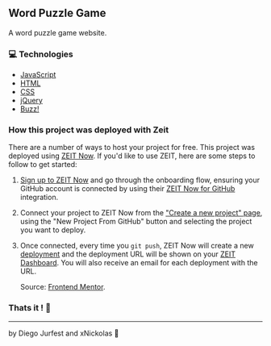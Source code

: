 ## Word Puzzle Game

A word puzzle game website.

### :computer: Technologies

- [JavaScript](https://www.javascript.com)
- [HTML](https://www.w3.org)
- [CSS](https://www.w3.org/Style/CSS/Overview.en.html)
- [jQuery](https://jquery.com)
- [Buzz!](https://buzz.jaysalvat.com)

### How this project was deployed with Zeit

There are a number of ways to host your project for free. This project was deployed using [ZEIT Now](http://bit.ly/fem-zeit). If you'd like to use ZEIT, here are some steps to follow to get started:


1. [Sign up to ZEIT Now](http://bit.ly/fem-zeit-signup) and go through the onboarding flow, ensuring your GitHub account is connected by using their [ZEIT Now for GitHub](https://zeit.co/docs/v2/git-integrations/zeit-now-for-github) integration.
2. Connect your project to ZEIT Now from the ["Create a new project" page](https://zeit.co/new), using the "New Project From GitHub" button and selecting the project you want to deploy.
3. Once connected, every time you `git push`, ZEIT Now will create a new [deployment](https://zeit.co/docs/v2/platform/deployments) and the deployment URL will be shown on your [ZEIT Dashboard](https://zeit.co/dashboard). You will also receive an email for each deployment with the URL.

   Source: [Frontend Mentor](https://www.frontendmentor.io).
<!-- ### :arrow_forward: How to run

Inside the terminal:
<p>$ git clone https://github.com/Jurfest/gym-website-launchbase.git</p>
<p>$ cd gym-website-launchbase</p>
<p>$ yarn init -y</p>
<p>$ yarn add express</p>
<p>$ yarn add nodemon -D</p>
<p>$ yarn add nunjucks</p>
<p>$ yarn add method-override</p> 
<p>$ yarn start</p> testar melhor jeito pois script não configurado


Inside the browser:
<p>http://localhost:5000</p> -->

### Thats it ! :wave:

---

by Diego Jurfest and xNickolas :tada: